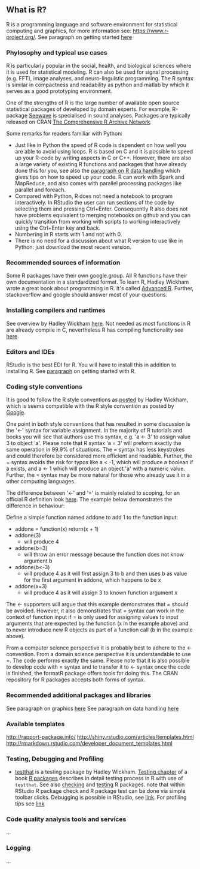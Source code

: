 ## What is R?
R is a programming language and software environment for statistical computing and graphics, for more information see: https://www.r-project.org/. See paragraph on getting started [here](./r-subsections/rgettingstarted.md)

### Phylosophy and typical use cases
R is particularly popular in the social, health, and biological sciences where it is used for statistical modeling. R can also be used for signal processing (e.g. FFT), image analyses, and neuro-linguistic programming. The R syntax is similar in compactness and readability as python and matlab by which it serves as a good prototyping environment.

One of the strengths of R is the large number of available open source statistical packages of developed by domain experts. For example, R-package [Seewave](http://rug.mnhn.fr/seewave/) is specialised in sound analyses. Packages are typically released on CRAN [The Comprehensive R Archive Network](http://cran.r-project.org).

Some remarks for readers familiar with Python:
* Just like in Python the speed of R code is dependent on how well you are able to avoid using loops. R is based on C and it is possible to speed up your R-code by writing aspects in C or C++. However, there are also a large variety of existing R functions and packages that have already done this for you, see also the [paragraph on R data handling](./r-subsections/rdata_handling.md) which gives tips on how to speed up your code.  R can work with Spark and MapReduce, and also comes with parallel processing packages like parallel and foreach.
* Compared with Python, R does not need a notebook to program interactively. In RStudio the user can run sections of the code by selecting them and pressing Ctrl+Enter. Consequently R also does not have problems equivalent to merging notebooks on github and you can quickly transition from working with scripts to working interactively using the Ctrl+Enter key and back.
* Numbering in R starts with 1 and not with 0.
* There is no need for a discussion about what R version to use like in Python: just download the most recent version.

### Recommended sources of information
Some R packages have their own google.group. All R functions have their own documentation in a standardized format. To learn R, Hadley Wickham wrote a great book about programming in R. It's called [Advanced R](http://adv-r.had.co.nz). Further, stackoverflow and google should answer most of your questions.

### Installing compilers and runtimes
See overview by Hadley Wickham [here](http://r-pkgs.had.co.nz/src.html). Not needed as most functions in R are already compile in C, nevertheless R has compiling functionality see [here](https://stat.ethz.ch/R-manual/R-devel/library/compiler/html/compile.html).

### Editors and IDEs
RStudio is the best EDI for R. You will have to install this in addition to installing R. See [paragraph](./r-subsections/rgettingstarted.md) on getting started with R.

### Coding style conventions
It is good to follow the R style conventions as [posted](http://adv-r.had.co.nz/Style.html) by Hadley Wickham, which is seems compatible with the R style convention as posted by [Google](https://google.github.io/styleguide/Rguide.xml).

One point in both style conventions that has resulted in some discussion is the '<-' syntax for variable assignment. In the majority of R tutorials and books you will see that authors use this syntax, e.g. 'a <- 3' to assign value 3 to object 'a'. Please note that R syntax 'a = 3' will preform exactly the same operation in 99.9% of situations. The = syntax has less keystrokes and could therefore be considered more efficient and readable. Further, the = syntax avoids the risk for typos like a < -1, which will produce a boolean if a exists, and a <- 1 which will produce an object 'a' with a numeric value. Further, the = syntax may be more natural for those who already use it in a other computing languages.

The difference between '<-' and '=' is mainly related to scoping, for an official R definition look [here](https://stat.ethz.ch/R-manual/R-devel/library/base/html/assignOps.html). The example below demonstrates the difference in behaviour:

Define a simple function named addone to add 1 to the function input:
- addone = function(x) return(x + 1)
- addone(3)
  - will produce 4
- addone(b=3)
  - will throw an error message because the function does not know argument b
- addone(b<-3)
  - will produce 4 as it will first assign 3 to b and then uses b as value for the first argument in addone, which happens to be x
- addone(x=3)
  - will produce 4 as it will assign 3 to known function argument x

The <- supporters will argue that this example demonstrates that = should be avoided. However, it also demonstrates that = syntax can work in the context of function input if = is only used for assigning values to input arguments that are expected by the function (x in the example above) and to never introduce new R objects as part of a function call (b in the example above).

From a computer science perspective it is probably best to adhere to the <- convention. From a domain science perspective it is understandable to use =. The code performs exactly the same. Please note that it is also possible to develop code with = syntax and to transfer it to <- syntax once the code is finished, the formatR package offers tools for doing this. The CRAN repository for R packages accepts both forms of syntax.

### Recommended additional packages and libraries
See paragraph on graphics [here](./r-subsections/rgraphics.md)
See paragraph on data handling [here](./r-subsections/rdata_handling.md)


### Available templates
http://rapport-package.info/
http://shiny.rstudio.com/articles/templates.html
http://rmarkdown.rstudio.com/developer_document_templates.html

### Testing, Debugging and Profiling
* [testthat](https://github.com/hadley/testthat) is a testing package by Hadley Wickham. [Testing chapter](http://r-pkgs.had.co.nz/tests.html) of a book [R packages](http://r-pkgs.had.co.nz) describes in detail testing process in R with use of `testthat`. See also [checking](http://r-pkgs.had.co.nz/check.html) and [testing](http://r-pkgs.had.co.nz/tests.html) R packages. note that within RStudio R package check and R package test can be done via simple toolbar clicks.
Debugging is possible in RStudio, see [link](https://support.rstudio.com/hc/en-us/articles/205612627-Debugging-with-RStudio). For profiling tips see [link](http://adv-r.had.co.nz/Profiling.html)

### Code quality analysis tools and services
...

### Logging
...
